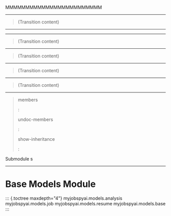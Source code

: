 MMMMMMMMMMMMMMMMMMMMMMMM

------------------------------------------------------------------------

> (Transition content)

------------------------------------------------------------------------

------------------------------------------------------------------------

> (Transition content)

------------------------------------------------------------------------

> (Transition content)

------------------------------------------------------------------------

> (Transition content)

------------------------------------------------------------------------

> (Transition content)

------------------------------------------------------------------------

> members
>
> :   
>
> undoc-members
>
> :   
>
> show-inheritance
>
> :   

Submodule s

------------------------------------------------------------------------

# Base Models Module

::: {.toctree maxdepth="4"}
myjobspyai.models.analysis myjobspyai.models.job
myjobspyai.models.resume myjobspyai.models.base
:::
